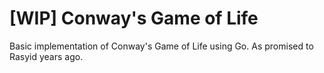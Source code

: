 # [WIP] Conway's Game of Life

Basic implementation of Conway's Game of Life using Go. As promised to Rasyid years ago.
